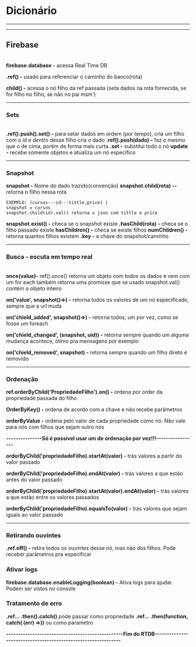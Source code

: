 # Dicionário

---

---

## **Firebase**

**<br>firebase.database -** acessa Real Time DB

**.ref() -** usado para referenciar o caminho do banco(rota)

**child() -** acessa o nó filho da ref passada (seta dados na rota fornecida, se for filho no filho, se não no pai msm')

---

### **Sets**

**<br>.ref().push().set() -** para setar dados em ordem (por tempo), cria um filho com o id e dentro desse filho cria o dado
**.ref().push(dado) -** faz o mesmo que o de cima, porém de forma mais curta
**.set -** substitui todo o nó
**update -** recebe somente objetos e atualiza um nó específico

---

### Snapshot

**snapshot -** Nome do dado trazido(convenção)
**snapshot.child(rota) --** retorna o filho nessa rota

    EXEMPLO: (cursos---id---tittle,price) |
    snapshot = cursos
    snapshot.child(id).val() retorna o json com tittle e price

**snapshot.exist() -** checa se o snapshot existe
**.hasChild(rota) -** checa se o filho passado existe
**hasChildren() -** checa se existe filhos
**numChildren() -** retorna quantos filhos existem
**.key -** a chave do snapshot/caminho

---

### Busca - escuta em tempo real

**<br>once(value)-** ref().once() retorna um objeto com todos os dados e vem com um for each
também retorna uma promisse que se usado snapshot.val() contém o objeto inteiro

**on('value', snapshot()=>) -** retorna todos os valores de um nó especificado, sempre que a url muda

**on('chield_added', snapshot()=>) -** retorna todos, um por vez, como se fosse um foreach

**on('chield_changed', (snapshot, uid)) -** retorna sempre quando um alguma mudança acontece, ótimo pra mensagens por exemplo

**on('chield_removed', snapshot) -** retorna sempre quando um filho direto é removido

---

### Ordenação

**ref.orderByChild('PropriedadeFilho').on() -** ordena por order da propriedade passada do filho

**OrderByKey() -** ordena de acordo com a chave e não recebe parâmetros

**orderByValue -** ordena pelo valor de cada propriedade como nó. Não vale para nós com filhos que sejam outro nós

**---------------Só é possível usar um de ordenação por vez!!!-----------------**

**orderByChild('propriedadeFilho).startAt(valor) -** trás valores a partir do valor passado

**orderByChild('propriedadeFilho).endAt(valor) -** trás valores a que estão antes do valor passado

**orderByChild('propriedadeFilho).startAt(valor).endAt(valor) -** trás valores a que estão entre os valores passados

**orderByChild('propriedadeFilho).equalsTo(valor) -** trás valores que sejam iguais ao valor passado

---

### Retirando ouvintes

**.ref.off() -** retira todos os ouvintes desse nó, mas não dos filhos. Pode receber parâmetros pra especificar

### Ativar logs

**firebase.database.enableLogging(boolean) -** Ativa logs para ajudar. Podem ser vistos no console

### Tratamento de erro

**.ref... .then().catch()** pode passar como propriedade
**.ref... .then(function, catch( (err) =>))** ou como parametro

**-------------------------------------------------Fim do RTDB--------------------------------------------------------------**
